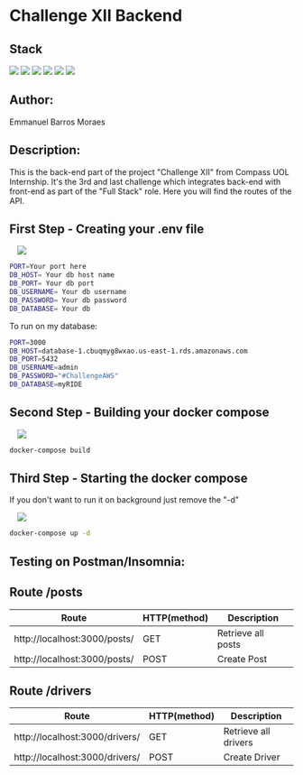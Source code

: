 # Challenge XII Backend

## Stack

<div align="left">
<img src="https://img.shields.io/badge/NestJS-black?logo=nestjs&logoColor=red" />
<img src="https://img.shields.io/badge/MySQL-black?logo=mysql" />
<img src="https://img.shields.io/badge/TypeORM-black?logo=type" />
<img src="https://img.shields.io/badge/Eslint-purple?logo=eslint&color=%234B32C3"/>
<img src="https://img.shields.io/badge/Docker-blue?logo=docker&logoColor=white&color=%232496ED"/>
<img src="https://img.shields.io/badge/TypeScript-blue?logo=typescript&logoColor=white&color=%233178C6"/>
</div>

## Author:

Emmanuel Barros Moraes

## Description:

This is the back-end part of the project "Challenge XII" from Compass UOL Internship. It's the 3rd and last challenge which integrates back-end with front-end as part of the "Full Stack" role. Here you will find the routes of the API.

## First Step - Creating your .env file

<div style="padding-left: 1em;"><img src="https://img.shields.io/badge/Env-blue?logo=.env&logoColor=black&color=%23ECD53F"/></div>

```bash
PORT=Your port here
DB_HOST= Your db host name
DB_PORT= Your db port
DB_USERNAME= Your db username
DB_PASSWORD= Your db password
DB_DATABASE= Your db
```

To run on my database:

```bash
PORT=3000
DB_HOST=database-1.cbuqmyg8wxao.us-east-1.rds.amazonaws.com
DB_PORT=5432
DB_USERNAME=admin
DB_PASSWORD="#ChallengeAWS"
DB_DATABASE=myRIDE
```

## Second Step - Building your docker compose

<div style="padding-left: 1em;" >
<img src="https://img.shields.io/badge/Docker-blue?logo=docker&logoColor=white&color=%232496ED"/>
</div>

```bash
docker-compose build
```

## Third Step - Starting the docker compose

If you don't want to run it on background just remove the "-d"

<div style="padding-left: 1em;" >
<img src="https://img.shields.io/badge/Docker-blue?logo=docker&logoColor=white&color=%232496ED"/>
</div>

```bash
docker-compose up -d
```

## Testing on Postman/Insomnia:

## Route /posts

| Route                        | HTTP(method) | Description        |
| ---------------------------- | ------------ | ------------------ |
| http://localhost:3000/posts/ | GET          | Retrieve all posts |
| http://localhost:3000/posts/ | POST         | Create Post        |

## Route /drivers

| Route                          | HTTP(method) | Description          |
| ------------------------------ | ------------ | -------------------- |
| http://localhost:3000/drivers/ | GET          | Retrieve all drivers |
| http://localhost:3000/drivers/ | POST         | Create Driver        |
